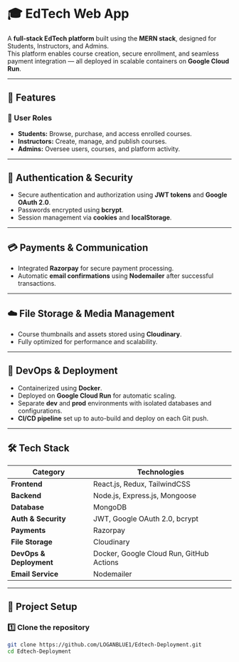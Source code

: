 # 🎓 EdTech Web App

A **full-stack EdTech platform** built using the **MERN stack**, designed for Students, Instructors, and Admins.  
This platform enables course creation, secure enrollment, and seamless payment integration — all deployed in scalable containers on **Google Cloud Run**.

---

## 🚀 Features

### 👤 User Roles
- **Students:** Browse, purchase, and access enrolled courses.
- **Instructors:** Create, manage, and publish courses.
- **Admins:** Oversee users, courses, and platform activity.

---

## 🔐 Authentication & Security
- Secure authentication and authorization using **JWT tokens** and **Google OAuth 2.0**.
- Passwords encrypted using **bcrypt**.
- Session management via **cookies** and **localStorage**.

---

## 💳 Payments & Communication
- Integrated **Razorpay** for secure payment processing.
- Automatic **email confirmations** using **Nodemailer** after successful transactions.

---

## ☁️ File Storage & Media Management
- Course thumbnails and assets stored using **Cloudinary**.
- Fully optimized for performance and scalability.

---

## 🧩 DevOps & Deployment
- Containerized using **Docker**.
- Deployed on **Google Cloud Run** for automatic scaling.
- Separate **dev** and **prod** environments with isolated databases and configurations.
- **CI/CD pipeline** set up to auto-build and deploy on each Git push.

---

## 🛠️ Tech Stack

| Category | Technologies |
|-----------|---------------|
| **Frontend** | React.js, Redux, TailwindCSS |
| **Backend** | Node.js, Express.js, Mongoose |
| **Database** | MongoDB |
| **Auth & Security** | JWT, Google OAuth 2.0, bcrypt |
| **Payments** | Razorpay |
| **File Storage** | Cloudinary |
| **DevOps & Deployment** | Docker, Google Cloud Run, GitHub Actions |
| **Email Service** | Nodemailer |

---

## 🧪 Project Setup

### 1️⃣ Clone the repository
```bash
git clone https://github.com/LOGANBLUE1/Edtech-Deployment.git
cd Edtech-Deployment
